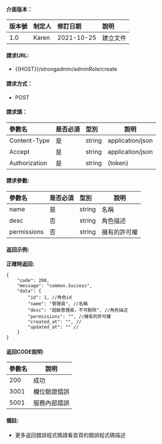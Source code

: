 #### 介面版本：

|版本號|制定人|修訂日期|說明|
|:----|:----|:----   |:----|
|1.0 |Karen  |2021-10-25 |建立文件|

#### 請求URL:

- {{HOST}}/strongadmin/adminRole/create

#### 請求方式：

- POST

#### 請求頭：

|參數名|是否必須|型別|說明|
|:----    |:---|:----- |-----   |
|Content-Type |是  |string |application/json   |
|Accept |是  |string |application/json   |
|Authorization|是|string|{token}|

#### 請求參數:

|參數名|是否必須|型別|說明|
|:----    |:---|:----- |-----   |
|name |是  |string |名稱   |
|desc |否  |string |角色描述   |
|permissions |否  |string |擁有的許可權   |


#### 返回示例:

**正確時返回:**

```
{
    "code": 200,
    "message": "common.Success",
    "data": {
        "id": 1, //角色id
        "name": "管理員", //名稱
        "desc": "超級管理員，不可刪除", //角色描述
        "permissions": "", //擁有的許可權
        "created_at": "", //
        "updated_at": "" //
    }
}
```

#### 返回CODE說明:

|參數名|說明|
|:----- |----- |
|200 |成功  |
|3001 |欄位驗證錯誤  |
|5001|服務內部錯誤|

#### 備註:

- 更多返回錯誤程式碼請看首頁的錯誤程式碼描述